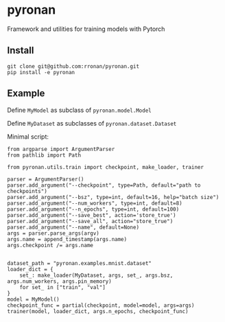 # pyronan
Framework and utilities for training models with Pytorch


## Install 

```
git clone git@github.com:rronan/pyronan.git
pip install -e pyronan
```

## Example

Define ```MyModel``` as subclass of ```pyronan.model.Model```

Define ```MyDataset``` as subclasses of ```pyronan.dataset.Dataset```

Minimal script:

```
from argparse import ArgumentParser
from pathlib import Path

from pyronan.utils.train import checkpoint, make_loader, trainer

parser = ArgumentParser()
parser.add_argument("--checkpoint", type=Path, default="path to checkpoints")
parser.add_argument("--bsz", type=int, default=16, help="batch size")
parser.add_argument("--num_workers", type=int, default=8)
parser.add_argument("--n_epochs", type=int, default=100)
parser.add_argument("--save_best", action='store_true')
parser.add_argument("--save_all", action="store_true")
parser.add_argument("--name", default=None)
args = parser.parse_args(argv)
args.name = append_timestamp(args.name)
args.checkpoint /= args.name


dataset_path = "pyronan.examples.mnist.dataset"
loader_dict = {
    set_: make_loader(MyDataset, args, set_, args.bsz, args.num_workers, args.pin_memory)
    for set_ in ["train", "val"]
}
model = MyModel()
checkpoint_func = partial(checkpoint, model=model, args=args)
trainer(model, loader_dict, args.n_epochs, checkpoint_func)
```


